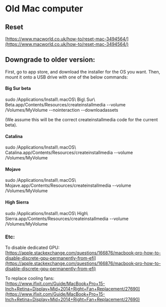 # Old Mac computer

## Reset

[https://www.macworld.co.uk/how-to/reset-mac-3494564/](https://www.macworld.co.uk/how-to/reset-mac-3494564/)

## Downgrade to older version:

First, go to app store, and download the installer for the OS you want. Then, mount it onto a USB drive with one of the below commands:

#### Big Sur beta

sudo /Applications/Install\ macOS\ Big\ Sur\ Beta.app/Contents/Resources/createinstallmedia --volume /Volumes/MyVolume --nointeraction --downloadassets

\(We assume this will be the correct createinstallmedia code for the current beta\).

#### Catalina

sudo /Applications/Install\ macOS\ Catalina.app/Contents/Resources/createinstallmedia --volume /Volumes/MyVolume

#### Mojave

sudo /Applications/Install\ macOS\ Mojave.app/Contents/Resources/createinstallmedia --volume /Volumes/MyVolume

#### High Sierra

sudo /Applications/Install\ macOS\ High\ Sierra.app/Contents/Resources/createinstallmedia --volume /Volumes/MyVolume

### Etc:

To disable dedicated GPU:  
[https://apple.stackexchange.com/questions/166876/macbook-pro-how-to-disable-discrete-gpu-permanently-from-efi](https://apple.stackexchange.com/questions/166876/macbook-pro-how-to-disable-discrete-gpu-permanently-from-efi)

To replace cooling fans:  
[https://www.ifixit.com/Guide/MacBook+Pro+15-Inch+Retina+Display+Mid+2014+Right+Fan+Replacement/27690](https://www.ifixit.com/Guide/MacBook+Pro+15-Inch+Retina+Display+Mid+2014+Right+Fan+Replacement/27690)





